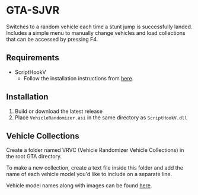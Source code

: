 # GTA-SJVR

Switches to a random vehicle each time a stunt jump is successfully landed.
Includes a simple menu to manually change vehicles and load collections that can be accessed by pressing F4.

## Requirements
- ScriptHookV
  - Follow the installation instructions from [here](https://www.gta5-mods.com/tools/script-hook-v).

## Installation
1. Build or download the latest release
2. Place `VehicleRandomizer.asi` in the same directory as `ScriptHookV.dll`

## Vehicle Collections
Create a folder named VRVC (Vehicle Randomizer Vehicle Collections) in the root GTA directory.

To make a new collection, create a text file inside this folder and add the name of each vehicle model you'd like to include on a separate line.

Vehicle model names along with images can be found [here](https://wiki.gtanet.work/index.php?title=Vehicle_Models).
